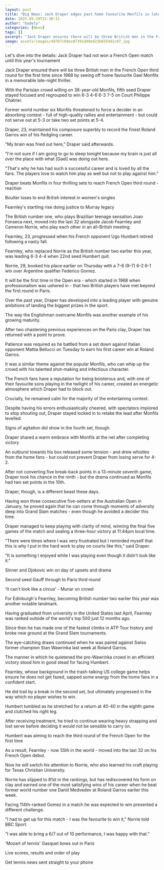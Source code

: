 ```yaml
---
layout: post
title: "Big News: Jack Draper edges past home favourite Monfils in late-night French Open thriller"
date: 2025-05-29T22:30:11
author: "badely"
categories: [News]
tags: []
excerpt: "Jack Draper ensures there will be three British men in the French Open third round for the first time since 1968 by seeing off home favourite Gael Mon"
image: assets/images/48787cb8ac07391d49ed21b6559d1c97.jpg
---
```


Let's dive into the details: Jack Draper had not won a French Open match until this year's tournament

Jack Draper ensured there will be three British men in the French Open third round for the first time since 1968 by seeing off home favourite Gael Monfils in a memorable late-night thriller.

With the Parisian crowd willing on 38-year-old Monfils, fifth seed Draper stayed focused and regrouped to win 6-3 4-6 6-3 7-5 on Court Philippe Chatrier.

Former world number six Monfils threatened to force a decider in an absorbing contest - full of high-quality rallies and entertainment - but could not serve out at 5-3 or take two set points at 5-4.

Draper, 23, maintained his composure superbly to record the finest Roland Garros win of his fledgling career.

"My brain was fried out here," Draper said afterwards.

"I'm not sure if I am going to go to sleep tonight because my brain is just all over the place with what [Gael] was doing out here.

"That's why he has had such a successful career and is loved by all the fans. The players love to watch him play as well but not to play against him."

Draper beats Monfils in four thrilling sets to reach French Open third round - reaction

Boulter loses to end British interest in women's singles

Fearnley's startling rise doing justice to Murray legacy

The British number one, who plays Brazilian teenage sensation Joao Fonseca next,  moved into the last 32 alongside Jacob Fearnley and Cameron Norrie, who play each other in an all-British meeting.

Fearnley, 23, progressed when his French opponent Ugo Humbert retired following a nasty fall.

Fearnley, who replaced Norrie as the British number two earlier this year, was leading 6-3 4-4 when 22nd seed Humbert quit.

Norrie, 29, booked his place earlier on Thursday with a 7-6 (9-7) 6-2 6-1 win over Argentine qualifier Federico Gomez.

It will be the first time in the Open era - which started in 1968 when professionalism was ushered in - that two British players have met beyond the first round in Paris.

Over the past year, Draper has developed into a leading player with genuine ambitions of landing the biggest prizes in the sport.

The way the Englishman overcame Monfils was another example of his growing maturity.

After two chastening previous experiences on the Paris clay, Draper has returned with a point to prove.

Patience was required as he battled from a set down against Italian opponent Mattia Bellucci on Tuesday to earn his first career win at Roland Garros.

It was a similar theme against the popular Monfils, who can whip up the crowd with his talented shot-making and infectious character.

The French fans have a reputation for being boisterous and, with one of their favourite sons playing in the twilight of his career, created an energetic atmosphere which Draper had to block out.

Crucially, he remained calm for the majority of the entertaining contest.

Despite having his errors enthusiastically cheered, with spectators implored to stop shouting out, Draper stayed locked in to retake the lead after Monfils levelled.

Signs of agitation did show in the fourth set, though. 

Draper shared a warm embrace with Monfils at the net after completing victory

An outburst towards his box released some tension - and drew whistles from the home fans - but could not prevent Draper from losing serve for 4-2.

After not converting five break-back points in a 13-minute seventh game, Draper took his chance in the ninth - but the drama continued as Monfils had two set points in the 10th. 

Draper, though, is a different beast these days.

Having won three consecutive five-setters at the Australian Open in January, he proved again that he can come through moments of adversity deep into Grand Slam matches - even though he avoided a decider this time.

Draper managed to keep playing with clarity of mind, winning the final five games of the match and sealing a three-hour victory at 11:44pm local time.

"There were times where I was very frustrated but I reminded myself that this is why I put in the hard work to play on courts like this," said Draper.

"It is something I enjoyed while I was playing even though it didn't look like it."

Sinner and Djokovic win on day of upsets and drama

Second seed Gauff through to Paris third round

'It can't look like a circus' - Munar on crowd

For Edinburgh's Fearnley, becoming British number two earlier this year was another notable landmark.

Having graduated from university in the United States last April, Fearnley was ranked outside of the world's top 500 just 12 months ago.

Since then he has made one of the fastest climbs in ATP Tour history and broke new ground at the Grand Slam tournaments.

The eye-catching draws continued when he was paired against Swiss former champion Stan Wawrinka last week at Roland Garros.

The manner in which he quietened the pro-Wawrinka crowd in an efficient victory stood him in good stead for facing Humbert.

Fearnley, whose background in the trash-talking US college game helps ensure he does not get fazed, sapped some energy from the home fans in a confident start.

He did trail by a break in the second set, but ultimately progressed in the way which no player wishes to win.

Humbert tumbled as he stretched for a return at 40-40 in the eighth game and clutched his right leg.

After receiving treatment, he tried to continue wearing heavy strapping and lost serve before deciding it would not be sensible to carry on.

Humbert was aiming to reach the third round of the French Open for the first time

As a result, Fearnley - now 55th in the world - moved into the last 32 on his French Open debut.

Now he will switch his attention to Norrie, who also learned his craft playing for Texas Christian University.

Norrie has slipped to 81st in the rankings, but has rediscovered his form on clay and earned one of the most satisfying wins of his career when he beat former world number one Daniil Medvedev at Roland Garros earlier this week.

Facing 114th-ranked Gomez in a match he was expected to win presented a different challenge.

"I had to get up for this match - I was the favourite to win it," Norrie told BBC Sport.

"I was able to bring a 6/7 out of 10 performance, I was happy with that."

'Mozart of tennis' Gasquet bows out in Paris

Live scores, results and order of play

Get tennis news sent straight to your phone

